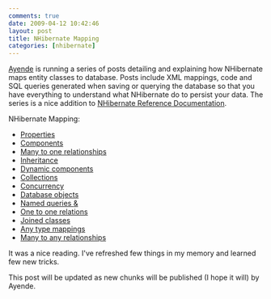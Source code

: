 ```yaml
---
comments: true
date: 2009-04-12 10:42:46
layout: post
title: NHibernate Mapping
categories: [nhibernate]
---
```


[Ayende](http://ayende.com/Blog/Default.aspx) is running a series of posts detailing and explaining how NHibernate maps entity classes to database. Posts include XML mappings, code and SQL queries generated when saving or querying the database so that you have everything to understand what NHibernate do to persist your data. The series is a nice addition to [NHibernate Reference Documentation](http://nhforge.org/doc/nh/en/index.html).

NHibernate Mapping:

  * [Properties <property/>](http://ayende.com/Blog/archive/2009/04/07/nhibernate-mapping-ltpropertygt.aspx)  
  * [Components <component/>](http://ayende.com/Blog/archive/2009/04/08/nhibernate-mapping-ltcomponentgt.aspx)  
  * [Many to one relationships <many-to-one/>](http://ayende.com/Blog/archive/2009/04/09/nhibernate-mapping-ltmany-to-onegt.aspx)  
  * [Inheritance](http://ayende.com/Blog/archive/2009/04/10/nhibernate-mapping-ndash-inheritance.aspx)  
  * [Dynamic components <dynamic-component/>](http://ayende.com/Blog/archive/2009/04/11/nhibernate-mapping-ltdynamic-componentgt.aspx)  
  * [Collections <set/>](http://ayende.com/Blog/archive/2009/04/13/nhibernate-mapping-ltsetgt.aspx)  
  * [Concurrency](http://ayende.com/Blog/archive/2009/04/15/nhibernate-mapping-concurrency.aspx)  
  * [Database objects <database-object/>](http://ayende.com/Blog/archive/2009/04/16/nhibernate-mapping-ltdatabase-objectgt.aspx)  
  * [Named queries <query/> & <sql-query/>](http://ayende.com/Blog/archive/2009/04/17/nhibernate-mapping-ndash-named-queries-ltquerygt-and-ltsql-querygt.aspx)  
  * [One to one relations <one-to-one/>](http://ayende.com/Blog/archive/2009/04/19/nhibernate-mapping-ltone-to-onegt.aspx)  
  * [Joined classes <join/>](http://ayende.com/Blog/archive/2009/04/20/nhibernate-mapping-ltjoingt.aspx)  
  * [Any type mappings <any/>](http://ayende.com/Blog/archive/2009/04/21/nhibernate-mapping-ltanygt.aspx)
  * [Many to any relationships <many-to-any/>](http://ayende.com/Blog/archive/2009/04/22/nhibernate-mapping-ltmany-to-anygt.aspx)

It was a nice reading. I've refreshed few things in my memory and learned few new tricks. 

This post will be updated as new chunks will be published (I hope it will) by Ayende. 
